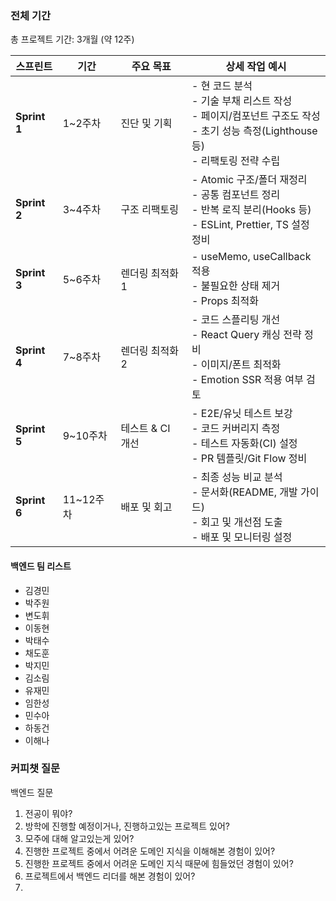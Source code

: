 
### 전체 기간

총 프로젝트 기간: 3개월 (약 12주)

| 스프린트         | 기간      | 주요 목표       | 상세 작업 예시                                                                                     |
| ------------ | ------- | ----------- | -------------------------------------------------------------------------------------------- |
| **Sprint 1** | 1~2주차   | 진단 및 기획     | - 현 코드 분석<br>- 기술 부채 리스트 작성<br>- 페이지/컴포넌트 구조도 작성<br>- 초기 성능 측정(Lighthouse 등)<br>- 리팩토링 전략 수립 |
| **Sprint 2** | 3~4주차   | 구조 리팩토링     | - Atomic 구조/폴더 재정리<br>- 공통 컴포넌트 정리<br>- 반복 로직 분리(Hooks 등)<br>- ESLint, Prettier, TS 설정 정비    |
| **Sprint 3** | 5~6주차   | 렌더링 최적화 1   | - useMemo, useCallback 적용<br>- 불필요한 상태 제거<br>- Props 최적화                                     |
| **Sprint 4** | 7~8주차   | 렌더링 최적화 2   | - 코드 스플리팅 개선<br>- React Query 캐싱 전략 정비<br>- 이미지/폰트 최적화<br>- Emotion SSR 적용 여부 검토             |
| **Sprint 5** | 9~10주차  | 테스트 & CI 개선 | - E2E/유닛 테스트 보강<br>- 코드 커버리지 측정<br>- 테스트 자동화(CI) 설정<br>- PR 템플릿/Git Flow 정비                  |
| **Sprint 6** | 11~12주차 | 배포 및 회고     | - 최종 성능 비교 분석<br>- 문서화(README, 개발 가이드)<br>- 회고 및 개선점 도출<br>- 배포 및 모니터링 설정                    |

#### 백엔드 팀 리스트

- 김경민
- 박주원
- 변도휘
- 이동현
- 박태수
- 채도훈
- 박지민
- 김소림
- 유재민
- 임한성
- 민수아
- 하동건
- 이해나

### 커피챗 질문

백엔드 질문
1. 전공이 뭐야?
2. 방학에 진행할 예정이거나, 진행하고있는 프로젝트 있어?
3. 모주에 대해 알고있는게 있어?
4. 진행한 프로젝트 중에서 어려운 도메인 지식을 이해해본 경험이 있어?
5. 진행한 프로젝트 중에서 어려운 도메인 지식 때문에 힘들었던 경험이 있어?
6. 프로젝트에서 백엔드 리더를 해본 경험이 있어?
7. 